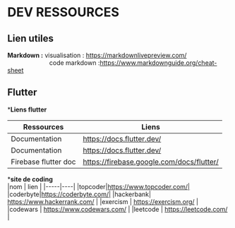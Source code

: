 # DEV RESSOURCES  
  


## Lien utiles
 **Markdown :** visualisation : https://markdownlivepreview.com/  
    <span  style="margin-left:95px;" >code markdown :https://www.markdownguide.org/cheat-sheet </span>  

## Flutter   

***Liens flutter**

| Ressources  | Liens|   
| ----------- |------|  
|Documentation |https://docs.flutter.dev/ |
|Documentation |https://docs.flutter.dev/ |  
|Firebase flutter doc | https://firebase.google.com/docs/flutter/ |


***site de coding**  
|nom | lien |
 |-----|----|
 |topcoder|https://www.topcoder.com/|
 |coderbyte|https://coderbyte.com/|
 |hackerbank| https://www.hackerrank.com/ |
 |exercism | https://exercism.org/ |
 |codewars | https://www.codewars.com/ |
  |leetcode | https://leetcode.com/ |




    
    

